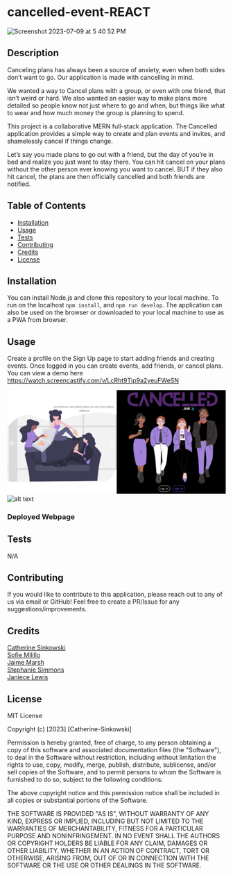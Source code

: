 # cancelled-event-REACT

![Screenshot 2023-07-09 at 5 40 52 PM](https://github.com/CatSink/cancelled-event-REACT/assets/121777930/a37fb8d4-23bb-49a1-ac3f-a57a20b47f69)

## Description

Canceling plans has always been a source of anxiety, even when both sides don’t want to go. Our application is made with cancelling in mind. 

We wanted a way to Cancel plans with a group, or even with one friend, that isn’t weird or hard. We also wanted an easier way to make plans more detailed so people know not just where to go and when, but things like what to wear and how much money the group is planning to spend.

This project is a collaborative MERN full-stack application. The Cancelled application provides a simple way to create and plan events and invites, and shamelessly cancel if things change.

Let’s say you made plans to go out with a friend, but the day of you’re in bed and realize you just want to stay there. You can hit cancel on your plans without the other person ever knowing you want to cancel. BUT if they also hit cancel, the plans are then officially cancelled and both friends are notified.

## Table of Contents

- [Installation](#installation)
- [Usage](#usage)
- [Tests](#tests)
- [Contributing](#contributing)
- [Credits](#credits)
- [License](#license)

## Installation

You can install Node.js and clone this repository to your local machine. To run on the localhost `npm install`, and `npm run develop`. The application can also be used on the browser or downloaded to your local machine to use as a PWA from browser.

## Usage

Create a profile on the Sign Up page to start adding friends and creating events. Once logged in you can create events, add friends, or cancel plans. You can view a demo here <https://watch.screencastify.com/v/LcRht9Tip9a2yeuFWeSN>

![home-page](assets/CancelledSS.jpg)
![alt text](assets/images/screenshot.png)

### Deployed Webpage

## Tests

N/A

## Contributing

If you would like to contribute to this application, please reach out to any of us via email or GitHub! Feel free to create a PR/Issue for any suggestions/improvements.

## Credits

[Catherine Sinkowski](https://github.com/CatSink) <br>
[Sofie Milillo](https://github.com/smilillo) <br>
[Jaime Marsh](https://github.com/jaimemarsh) <br>
[Stephanie Simmons](https://github.com/ssimmons122) <br>
[Janiece Lewis](https://github.com/Janiece-Lewis) <br>

## License

MIT License

Copyright (c) [2023] [Catherine-Sinkowski]

Permission is hereby granted, free of charge, to any person obtaining a copy
of this software and associated documentation files (the "Software"), to deal
in the Software without restriction, including without limitation the rights
to use, copy, modify, merge, publish, distribute, sublicense, and/or sell
copies of the Software, and to permit persons to whom the Software is
furnished to do so, subject to the following conditions:

The above copyright notice and this permission notice shall be included in all
copies or substantial portions of the Software.

THE SOFTWARE IS PROVIDED "AS IS", WITHOUT WARRANTY OF ANY KIND, EXPRESS OR
IMPLIED, INCLUDING BUT NOT LIMITED TO THE WARRANTIES OF MERCHANTABILITY,
FITNESS FOR A PARTICULAR PURPOSE AND NONINFRINGEMENT. IN NO EVENT SHALL THE
AUTHORS OR COPYRIGHT HOLDERS BE LIABLE FOR ANY CLAIM, DAMAGES OR OTHER
LIABILITY, WHETHER IN AN ACTION OF CONTRACT, TORT OR OTHERWISE, ARISING FROM,
OUT OF OR IN CONNECTION WITH THE SOFTWARE OR THE USE OR OTHER DEALINGS IN THE
SOFTWARE.
